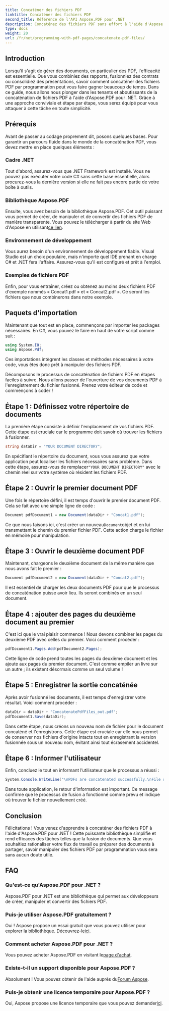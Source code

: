 ```yaml
---
title: Concaténer des fichiers PDF
linktitle: Concaténer des fichiers PDF
second_title: Référence de l'API Aspose.PDF pour .NET
description: Concaténez des fichiers PDF sans effort à l'aide d'Aspose.PDF pour .NET avec ce guide complet étape par étape.
type: docs
weight: 20
url: /fr/net/programming-with-pdf-pages/concatenate-pdf-files/
---
```

## Introduction

Lorsqu'il s'agit de gérer des documents, en particulier des PDF, l'efficacité est essentielle. Que vous combiniez des rapports, fusionniez des contrats ou consolidiez des présentations, savoir comment concaténer des fichiers PDF par programmation peut vous faire gagner beaucoup de temps. Dans ce guide, nous allons nous plonger dans les tenants et aboutissants de la concaténation de fichiers PDF à l'aide d'Aspose.PDF pour .NET. Grâce à une approche conviviale et étape par étape, vous serez équipé pour vous attaquer à cette tâche en toute simplicité.

## Prérequis

Avant de passer au codage proprement dit, posons quelques bases. Pour garantir un parcours fluide dans le monde de la concaténation PDF, vous devez mettre en place quelques éléments :

### Cadre .NET

Tout d'abord, assurez-vous que .NET Framework est installé. Vous ne pouvez pas exécuter votre code C# sans cette base essentielle, alors procurez-vous la dernière version si elle ne fait pas encore partie de votre boîte à outils.

### Bibliothèque Aspose.PDF

 Ensuite, vous avez besoin de la bibliothèque Aspose.PDF. Cet outil puissant vous permet de créer, de manipuler et de convertir des fichiers PDF de manière transparente. Vous pouvez le télécharger à partir du site Web d'Aspose en utilisant[ce lien](https://releases.aspose.com/pdf/net/).

### Environnement de développement

Vous aurez besoin d'un environnement de développement fiable. Visual Studio est un choix populaire, mais n'importe quel IDE prenant en charge C# et .NET fera l'affaire. Assurez-vous qu'il est configuré et prêt à l'emploi.

### Exemples de fichiers PDF

Enfin, pour vous entraîner, créez ou obtenez au moins deux fichiers PDF d'exemple nommés « Concat1.pdf » et « Concat2.pdf ». Ce seront les fichiers que nous combinerons dans notre exemple.

## Paquets d'importation

Maintenant que tout est en place, commençons par importer les packages nécessaires. En C#, vous pouvez le faire en haut de votre script comme suit :

```csharp
using System.IO;
using Aspose.Pdf;
```

Ces importations intègrent les classes et méthodes nécessaires à votre code, vous êtes donc prêt à manipuler des fichiers PDF.

Décomposons le processus de concaténation de fichiers PDF en étapes faciles à suivre. Nous allons passer de l'ouverture de vos documents PDF à l'enregistrement du fichier fusionné. Prenez votre éditeur de code et commençons à coder !

## Étape 1 : Définissez votre répertoire de documents

La première étape consiste à définir l'emplacement de vos fichiers PDF. Cette étape est cruciale car le programme doit savoir où trouver les fichiers à fusionner.

```csharp
string dataDir = "YOUR DOCUMENT DIRECTORY";
```

 En spécifiant le répertoire du document, vous vous assurez que votre application peut localiser les fichiers nécessaires sans problème. Dans cette étape, assurez-vous de remplacer`"YOUR DOCUMENT DIRECTORY"` avec le chemin réel sur votre système où résident les fichiers PDF.

## Étape 2 : Ouvrir le premier document PDF

Une fois le répertoire défini, il est temps d'ouvrir le premier document PDF. Cela se fait avec une simple ligne de code :

```csharp
Document pdfDocument1 = new Document(dataDir + "Concat1.pdf");
```

 Ce que nous faisons ici, c'est créer un nouveau`Document`objet et en lui transmettant le chemin du premier fichier PDF. Cette action charge le fichier en mémoire pour manipulation.

## Étape 3 : Ouvrir le deuxième document PDF

Maintenant, chargeons le deuxième document de la même manière que nous avons fait le premier :

```csharp
Document pdfDocument2 = new Document(dataDir + "Concat2.pdf");
```

Il est essentiel de charger les deux documents PDF pour que le processus de concaténation puisse avoir lieu. Ils seront combinés en un seul document.

## Étape 4 : ajouter des pages du deuxième document au premier

C'est ici que le vrai plaisir commence ! Nous devons combiner les pages du deuxième PDF avec celles du premier. Voici comment procéder :

```csharp
pdfDocument1.Pages.Add(pdfDocument2.Pages);
```

Cette ligne de code prend toutes les pages du deuxième document et les ajoute aux pages du premier document. C'est comme empiler un livre sur un autre ; ils existent désormais comme un seul volume !

## Étape 5 : Enregistrer la sortie concaténée

Après avoir fusionné les documents, il est temps d'enregistrer votre résultat. Voici comment procéder :

```csharp
dataDir = dataDir + "ConcatenatePdfFiles_out.pdf";
pdfDocument1.Save(dataDir);
```

Dans cette étape, nous créons un nouveau nom de fichier pour le document concaténé et l'enregistrons. Cette étape est cruciale car elle nous permet de conserver nos fichiers d'origine intacts tout en enregistrant la version fusionnée sous un nouveau nom, évitant ainsi tout écrasement accidentel.

## Étape 6 : Informer l'utilisateur

Enfin, concluez le tout en informant l’utilisateur que le processus a réussi :

```csharp
System.Console.WriteLine("\nPDFs are concatenated successfully.\nFile saved at " + dataDir);
```

Dans toute application, le retour d'information est important. Ce message confirme que le processus de fusion a fonctionné comme prévu et indique où trouver le fichier nouvellement créé.

## Conclusion

Félicitations ! Vous venez d'apprendre à concaténer des fichiers PDF à l'aide d'Aspose.PDF pour .NET ! Cette puissante bibliothèque simplifie et rend efficaces des tâches telles que la fusion de documents. Que vous souhaitiez rationaliser votre flux de travail ou préparer des documents à partager, savoir manipuler des fichiers PDF par programmation vous sera sans aucun doute utile.


## FAQ

### Qu'est-ce qu'Aspose.PDF pour .NET ?  
Aspose.PDF pour .NET est une bibliothèque qui permet aux développeurs de créer, manipuler et convertir des fichiers PDF.

### Puis-je utiliser Aspose.PDF gratuitement ?  
Oui ! Aspose propose un essai gratuit que vous pouvez utiliser pour explorer la bibliothèque. Découvrez-le[ici](https://releases.aspose.com/).

### Comment acheter Aspose.PDF pour .NET ?  
Vous pouvez acheter Aspose.PDF en visitant le[page d'achat](https://purchase.aspose.com/buy).

### Existe-t-il un support disponible pour Aspose.PDF ?  
 Absolument ! Vous pouvez obtenir de l'aide auprès du[Forum Aspose](https://forum.aspose.com/c/pdf/10).

### Puis-je obtenir une licence temporaire pour Aspose.PDF ?  
 Oui, Aspose propose une licence temporaire que vous pouvez demander[ici](https://purchase.aspose.com/temporary-license/).